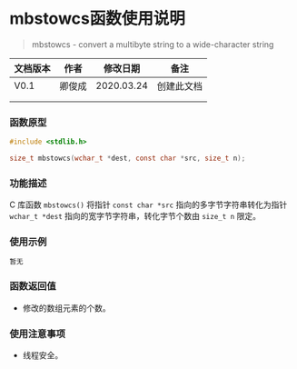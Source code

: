 # mbstowcs函数使用说明

> mbstowcs - convert a multibyte string to a wide-character string
>



| **文档版本** | **作者** | **修改日期** | **备注**   |
| ------------ | -------- | ------------ | ---------- |
| V0.1         | 卿俊成   | 2020.03.24   | 创建此文档 |
|              |          |              |            |
|              |          |              |            |





### **函数原型**

```c
#include <stdlib.h>

size_t mbstowcs(wchar_t *dest, const char *src, size_t n);
```



### **功能描述**

C 库函数 `mbstowcs()` 将指针 `const char *src` 指向的多字节字符串转化为指针 `wchar_t *dest` 指向的宽字节字符串，转化字节个数由 `size_t n` 限定。





### **使用示例**

```c
暂无
```





### **函数返回值**

- 修改的数组元素的个数。







### **使用注意事项**

- 线程安全。

